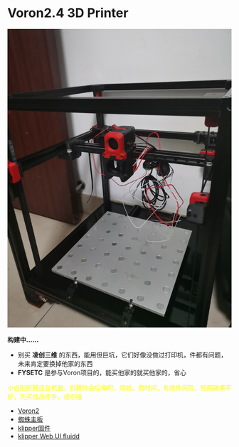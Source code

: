 # Voron2.4 3D Printer

![img](img/IMG_20220714_221254.jpg)

**构建中......**



* 别买 **凌创三维** 的东西，能用但巨坑，它们好像没做过打印机，件都有问题，未来肯定要换掉他家的东西  
* **FYSETC** 是参与Voron项目的，能买他家的就买他家的，省心  

<p><font color="yellow"> 小白别折腾这台机器，折腾你会后悔的，烧钱，费时间，有烧件风险，短期效果不好，先买成品练手，或别碰 </font></p>

* [Voron2](https://github.com/VoronDesign/Voron-2)
* [蜘蛛主板](https://github.com/FYSETC/FYSETC-SPIDER/blob/main/%E8%AF%B4%E6%98%8E%E6%96%87%E6%A1%A3_%E4%B8%AD%E6%96%87.md)
* [klipper固件](https://www.klipper3d.org/zh/)
* [klipper Web UI fluidd](https://github.com/fluidd-core/fluidd)
